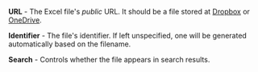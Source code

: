**URL** - The Excel file's *public* URL. It should be a file stored at [Dropbox](https://help.dropbox.com/files-folders/share/share-with-others) or [OneDrive](https://support.office.com/en-us/article/share-onedrive-files-and-folders-9fcc2f7d-de0c-4cec-93b0-a82024800c07).

**Identifier** - The file's identifier. If left unspecified, one will be generated automatically based on the filename.

**Search** - Controls whether the file appears in search results.
